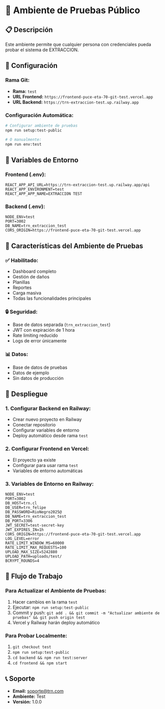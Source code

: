 # 🧪 Ambiente de Pruebas Público

## 📋 Descripción
Este ambiente permite que cualquier persona con credenciales pueda probar el sistema de EXTRACCION.

## 🚀 Configuración

### **Rama Git:**
- **Rama:** `test`
- **URL Frontend:** `https://frontend-puce-eta-70-git-test.vercel.app`
- **URL Backend:** `https://trn-extraccion-test.up.railway.app`

### **Configuración Automática:**
```bash
# Configurar ambiente de pruebas
npm run setup:test-public

# O manualmente:
npm run env:test
```

## 🔧 Variables de Entorno

### **Frontend (.env):**
```env
REACT_APP_API_URL=https://trn-extraccion-test.up.railway.app/api
REACT_APP_ENVIRONMENT=test
REACT_APP_APP_NAME=EXTRACCION TEST
```

### **Backend (.env):**
```env
NODE_ENV=test
PORT=3002
DB_NAME=trn_extraccion_test
CORS_ORIGIN=https://frontend-puce-eta-70-git-test.vercel.app
```

## 🎯 Características del Ambiente de Pruebas

### **✅ Habilitado:**
- Dashboard completo
- Gestión de daños
- Planillas
- Reportes
- Carga masiva
- Todas las funcionalidades principales

### **🔒 Seguridad:**
- Base de datos separada (`trn_extraccion_test`)
- JWT con expiración de 1 hora
- Rate limiting reducido
- Logs de error únicamente

### **📊 Datos:**
- Base de datos de pruebas
- Datos de ejemplo
- Sin datos de producción

## 🚀 Despliegue

### **1. Configurar Backend en Railway:**
- Crear nuevo proyecto en Railway
- Conectar repositorio
- Configurar variables de entorno
- Deploy automático desde rama `test`

### **2. Configurar Frontend en Vercel:**
- El proyecto ya existe
- Configurar para usar rama `test`
- Variables de entorno automáticas

### **3. Variables de Entorno en Railway:**
```env
NODE_ENV=test
PORT=3002
DB_HOST=trn.cl
DB_USER=trn_felipe
DB_PASSWORD=RioNegro2025@
DB_NAME=trn_extraccion_test
DB_PORT=3306
JWT_SECRET=test-secret-key
JWT_EXPIRES_IN=1h
CORS_ORIGIN=https://frontend-puce-eta-70-git-test.vercel.app
LOG_LEVEL=error
RATE_LIMIT_WINDOW_MS=60000
RATE_LIMIT_MAX_REQUESTS=100
UPLOAD_MAX_SIZE=5242880
UPLOAD_PATH=uploads/test/
BCRYPT_ROUNDS=4
```

## 🔄 Flujo de Trabajo

### **Para Actualizar el Ambiente de Pruebas:**
1. Hacer cambios en la rama `test`
2. Ejecutar: `npm run setup:test-public`
3. Commit y push: `git add . && git commit -m "Actualizar ambiente de pruebas" && git push origin test`
4. Vercel y Railway harán deploy automático

### **Para Probar Localmente:**
1. `git checkout test`
2. `npm run setup:test-public`
3. `cd backend && npm run test:server`
4. `cd frontend && npm start`

## 📞 Soporte
- **Email:** soporte@trn.com
- **Ambiente:** Test
- **Versión:** 1.0.0 